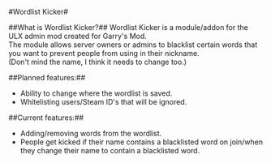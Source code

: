 #Wordlist Kicker#

##What is Wordlist Kicker?##
Wordlist Kicker is a module/addon for the ULX admin mod created for Garry's Mod.  
The module allows server owners or admins to blacklist certain words that you want to prevent people from using in their nickname.  
(Don't mind the name, I think it needs to change too.)

##Planned features:##
- Ability to change where the wordlist is saved.
- Whitelisting users/Steam ID's that will be ignored.

##Current features:##
- Adding/removing words from the wordlist.
- People get kicked if their name contains a blacklisted word on join/when they change their name to contain a blacklisted word.